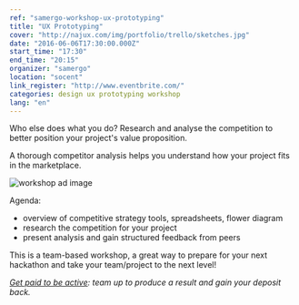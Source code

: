 ```yaml
---
ref: "samergo-workshop-ux-prototyping"
title: "UX Prototyping"
cover: "http://najux.com/img/portfolio/trello/sketches.jpg"
date: "2016-06-06T17:30:00.000Z"
start_time: "17:30"
end_time: "20:15"
organizer: "samergo"
location: "socent"
link_register: "http://www.eventbrite.com/"
categories: design ux prototyping workshop
lang: "en"
---
```

Who else does what you do? Research and analyse the competition to better position your project's value proposition.

A thorough competitor analysis helps you understand how your project fits in the marketplace.

![workshop ad image](https://i.imgur.com/LB2rHHo.png)

Agenda:

- overview of competitive strategy tools, spreadsheets, flower diagram
- research the competition for your project
- present analysis and gain structured feedback from peers

This is a team-based workshop, a great way to prepare for your next hackathon and take your team/project to the next level!

*[Get paid to be active](http://goo.gl/7D26a0): team up to produce a result and gain your deposit back.*
